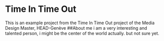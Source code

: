 # Time In Time Out
This is an example project from the Time In Time Out project of the Media Design Master, HEAD-Genève
##About me
i am a very interesting and talented person, i might be the center of the world actually. but not sure yet. 
